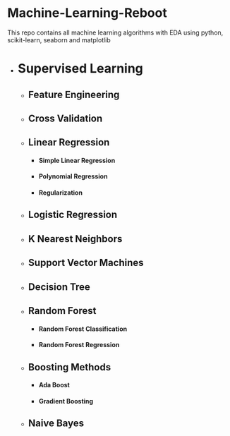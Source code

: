 # Machine-Learning-Reboot

This repo contains all machine learning algorithms with EDA using python, scikit-learn, seaborn and matplotlib

- # Supervised Learning
  - ## Feature Engineering
  - ## Cross Validation
  - ## Linear Regression
    - #### Simple Linear Regression
    - #### Polynomial Regression
    - #### Regularization
  - ## Logistic Regression
  - ## K Nearest Neighbors
  - ## Support Vector Machines
  - ## Decision Tree
  - ## Random Forest
    - #### Random Forest Classification
    - #### Random Forest Regression
  - ## Boosting Methods
    - #### Ada Boost
    - #### Gradient Boosting

  - ## Naive Bayes
